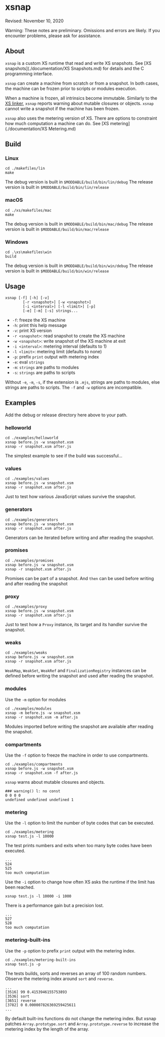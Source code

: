 # xsnap

Revised: November 10, 2020

Warning: These notes are preliminary. Omissions and errors are likely. If you encounter problems, please ask for assistance.

## About

`xsnap` is a custom XS runtime that read and write XS snapshots. See [XS snapshots](./documentation/XS Snapshots.md) for details and the C programming interface.

`xsnap` can create a machine from scratch or from a snapshot. In both cases, the machine can be frozen prior to scripts or modules execution.

When a machine is frozen, all intrinsics become immutable. Similarly to the [XS linker](https://github.com/Moddable-OpenSource/moddable/blob/public/documentation/xs/XS%20linker%20warnings.md), `xsnap` reports warning about mutable closures or objects.
`xsnap` cannot write a snapshot if the machine has been frozen.

`xsnap` also uses the metering version of XS. There are options to constraint how much computation a machine can do. See [XS metering](./documentation/XS Metering.md)

## Build

### Linux

	cd ./makefiles/lin
	make

The debug version is built in `$MODDABLE/build/bin/lin/debug`
The release version is built in `$MODDABLE/build/bin/lin/release `

### macOS

	cd ./xs/makefiles/mac
	make

The debug version is built in `$MODDABLE/build/bin/mac/debug`
The release version is built in `$MODDABLE/build/bin/mac/release `

### Windows

	cd .\xs\makefiles\win
	build

The debug version is built in `$MODDABLE/build/bin/win/debug`
The release version is built in `$MODDABLE/build/bin/win/release `

## Usage

	xsnap [-f] [-h] [-v]
			[-r <snapshot>] [-w <snapshot>]
			[-i <interval>] [-l <limit>] [-p]
			[-e] [-m] [-s] strings...

- `-f`: freeze the XS machine
- `-h`: print this help message
- `-v`: print XS version
- `-r <snapshot>`: read snapshot to create the XS machine
- `-w <snapshot>`: write snapshot of the XS machine at exit
- `-i <interval>`: metering interval (defaults to 1)
- `-l <limit>`: metering limit (defaults to none)
- `-p`: prefix `print` output with metering index
- `-e`: eval `strings`
- `-m`: `strings` are paths to modules
- `-s`: `strings` are paths to scripts

Without `-e`, `-m`, `-s`, if the extension is `.mjs`, strings are paths to modules, else strings are paths to scripts. The `-f` and `-w` options are incompatible.

## Examples

Add the debug or release directory here above to your path.

### helloworld

	cd ./examples/helloworld
	xsnap before.js -w snapshot.xsm
	xsnap -r snapshot.xsm after.js

The simplest example to see if the build was successful...

### values

	cd ./examples/values
	xsnap before.js -w snapshot.xsm
	xsnap -r snapshot.xsm after.js

Just to test how various JavaScript values survive the snapshot.

### generators

	cd ./examples/generators
	xsnap before.js -w snapshot.xsm
	xsnap -r snapshot.xsm after.js

Generators can be iterated before writing and after reading the snapshot.

### promises

	cd ./examples/promises
	xsnap before.js -w snapshot.xsm
	xsnap -r snapshot.xsm after.js

Promises can be part of a snapshot. And `then` can be used before writing and after reading the snapshot

### proxy

	cd ./examples/proxy
	xsnap before.js -w snapshot.xsm
	xsnap -r snapshot.xsm after.js

Just to test how a `Proxy` instance, its target and its handler survive the snapshot.

### weaks

	cd ./examples/weaks
	xsnap before.js -w snapshot.xsm
	xsnap -r snapshot.xsm after.js

`WeakMap`, `WeakSet`, `WeakRef` and `FinalizationRegistry` instances can be defined before writing the snapshot and used after reading the snapshot.

### modules

Use the `-m` option for modules

	cd ./examples/modules
	xsnap -m before.js -w snapshot.xsm
	xsnap -r snapshot.xsm -m after.js

Modules imported before writing the snapshot are available after reading the snapshot.

### compartments

Use the `-f` option to freeze the machine in order to use compartments.

	cd ./examples/compartments
	xsnap before.js -w snapshot.xsm
	xsnap -r snapshot.xsm -f after.js

`xsnap` warns about mutable closures and objects.

	### warning() l: no const
	0 0 0 0
	undefined undefined undefined 1

### metering

Use the `-l` option to limit the number of byte codes that can be executed.

	cd ./examples/metering
	xsnap test.js -l 10000

The test prints numbers and exits when too many byte codes have been executed.

	...
	524
	525
	too much computation

Use the `-i` option to change how often XS asks the runtime if the limit has been reached.

	xsnap test.js -l 10000 -i 1000

There is a performance gain but a precision lost.

	...
	527
	528
	too much computation

### metering-built-ins

Use the `-p` option to prefix `print` output with the metering index.

	cd ./examples/metering-built-ins
	xsnap test.js -p

The tests builds, sorts and reverses an array of 100 random numbers. Observe the metering index around `sort` and `reverse`.

	...
	[3516] 99 0.4153946155753893
	[3536] sort
	[3651] reverse
	[3782] 0 0.000007826369259425611
	...

By default built-ins functions do not change the metering index. But xsnap patches `Array.prototype.sort` and `Array.prototype.reverse` to increase the metering index by the length of the array.

